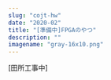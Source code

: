 ```yaml
---
slug: "cojt-hw"
date: "2020-02"
title: "[準備中]FPGAのやつ"
description: ""
imagename: "gray-16x10.png"
---
```

[田所工事中]

